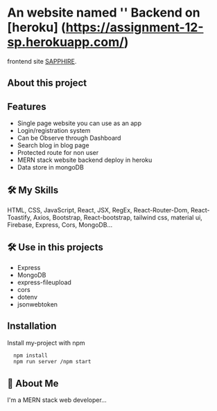 
# An  website named '' Backend on [heroku] (https://assignment-12-sp.herokuapp.com/)

frontend site [SAPPHIRE](https://sapphire-ba020.web.app/).

## About this project


## Features

- Single page website you can use as an app
- Login/registration system
- Can be Observe through Dashboard
- Search blog in blog page
- Protected route for non user
- MERN stack website backend deploy in heroku
- Data store in mongoDB


## 🛠 My Skills
HTML, CSS, JavaScript, React, JSX, RegEx, React-Router-Dom, React-Toastify, Axios, Bootstrap, React-bootstrap, tailwind css, material ui, Firebase, Express, Cors, MongoDB...

## 🛠 Use in this projects

- Express
- MongoDB 
- express-fileupload
- cors 
- dotenv
- jsonwebtoken


## Installation

Install my-project with npm

```bash
  npm install
  npm run server /npm start
```
    
## 🚀 About Me
I'm a MERN stack web developer...

